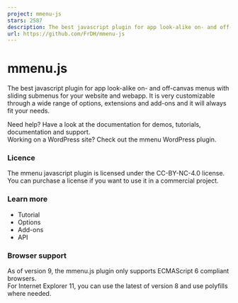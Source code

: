 ```yaml
---
project: mmenu-js
stars: 2587
description: The best javascript plugin for app look-alike on- and off-canvas menus with sliding submenus for your website and webapp.
url: https://github.com/FrDH/mmenu-js
---
```


mmenu.js
========

The best javascript plugin for app look-alike on- and off-canvas menus with sliding submenus for your website and webapp. It is very customizable through a wide range of options, extensions and add-ons and it will always fit your needs.

Need help? Have a look at the documentation for demos, tutorials, documentation and support.  
Working on a WordPress site? Check out the mmenu WordPress plugin.

### Licence

The mmenu javascript plugin is licensed under the CC-BY-NC-4.0 license.  
You can purchase a license if you want to use it in a commercial project.

### Learn more

-   Tutorial
-   Options
-   Add-ons
-   API

### Browser support

As of version 9, the mmenu.js plugin only supports ECMAScript 6 compliant browsers.  
For Internet Explorer 11, you can use the latest of version 8 and use polyfills where needed.
